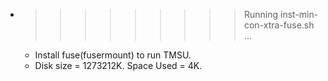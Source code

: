 * >>>>>>>>> Running inst-min-con-xtra-fuse.sh ...
  * Install fuse(fusermount) to run TMSU.
  * Disk size = 1273212K. Space Used = 4K.
